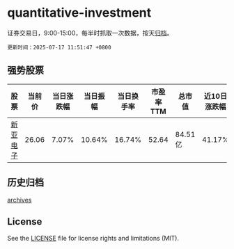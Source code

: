 # quantitative-investment

证券交易日，9:00-15:00，每半时抓取一次数据，按天[归档](archives)。

`更新时间：2025-07-17 11:51:47 +0800`

## 强势股票

|股票|当前价|当日涨跌幅|当日振幅|当日换手率|市盈率TTM|总市值|近10日涨跌幅|
|----|----|----|----|----|----|----|----|
|[新亚电子](https://xueqiu.com/S/SH605277)|26.06|7.07%|10.64%|16.74%|52.64|84.51亿|41.17%|

## 历史归档

[archives](archives)

## License

See the [LICENSE](LICENSE) file for license rights and limitations (MIT).